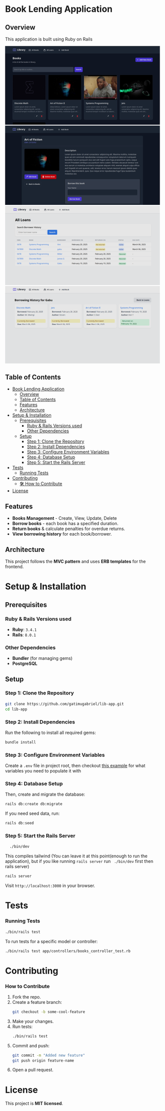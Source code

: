 # Book Lending Application

## Overview
This application is built using Ruby on Rails


![Homepage](/app/assets/images/Screenshot_1.png)
![Details](/app/assets/images/book_details.png)
![Borrowings](/app/assets/images/loans.png)
![User Hisotry](/app/assets/images/borrower_history.png)

## Table of Contents
- [Book Lending Application](#book-lending-application)
  - [Overview](#overview)
  - [Table of Contents](#table-of-contents)
  - [Features](#features)
  - [Architecture](#architecture)
- [Setup \& Installation](#setup--installation)
  - [Prerequisites](#prerequisites)
    - [Ruby \& Rails Versions used](#ruby--rails-versions-used)
    - [Other Dependencies](#other-dependencies)
  - [Setup](#setup)
    - [Step 1: Clone the Repository](#step-1-clone-the-repository)
    - [Step 2: Install Dependencies](#step-2-install-dependencies)
    - [Step 3: Configure Environment Variables](#step-3-configure-environment-variables)
    - [Step 4: Database Setup](#step-4-database-setup)
    - [Step 5: Start the Rails Server](#step-5-start-the-rails-server)
- [Tests](#tests)
    - [Running Tests](#running-tests)
- [Contributing](#contributing)
    - [🛠️ How to Contribute](#️-how-to-contribute)
- [License](#license)



## Features
- **Books Management**  - Create, View, Update, Delete
- **Borrow books** - each book has a specified duration.
- **Return books** & calculate penalties for overdue returns.
- **View borrowing history** for each book/borrower.

## Architecture
This project follows the **MVC pattern** and uses **ERB templates** for the frontend.


[//]: # (![Architecture Diagram]&#40;docs/images/architecture.png&#41;)






# Setup & Installation
## Prerequisites
### Ruby & Rails Versions used
- **Ruby**: `3.4.1`
- **Rails**: `8.0.1`

### Other Dependencies
- **Bundler** (for managing gems)
- **PostgreSQL** 

## Setup

### Step 1: Clone the Repository
```sh
git clone https://github.com/gatimugabriel/lib-app.git
cd lib-app
```

### Step 2: Install Dependencies
Run the following to install all required gems:
```sh
bundle install
```

### Step 3: Configure Environment Variables
Create a ```.env``` file in project root, then checkout [this example](/env.example) for what variables you need to populate it with

### Step 4: Database Setup
Then, create and migrate the database:
```sh
rails db:create db:migrate
```

If you need seed data, run:
```sh
rails db:seed
```

### Step 5: Start the Rails Server
```sh
  ./bin/dev
```
This compiles tailwind (You can leave it at this point(enough to run the application), but if you like running ```rails server``` run ``` ./bin/dev``` first then rails server)
```sh
rails server 
```


Visit `http://localhost:3000` in your browser.



# Tests

### Running Tests
```sh
./bin/rails test
```

To run tests for a specific model or controller:
```sh
./bin/rails test app/controllers/books_controller_test.rb
```


# Contributing
### How to Contribute
1. Fork the repo.
2. Create a feature branch:
   ```sh
   git checkout -b some-cool-feature
   ```
3. Make your changes.
4. Run tests:
   ```sh
   ./bin/rails test
   ```
5. Commit and push:
   ```sh
   git commit -m "Added new feature"
   git push origin feature-name
   ```
6. Open a pull request.


# License
This project is **MIT licensed**.

